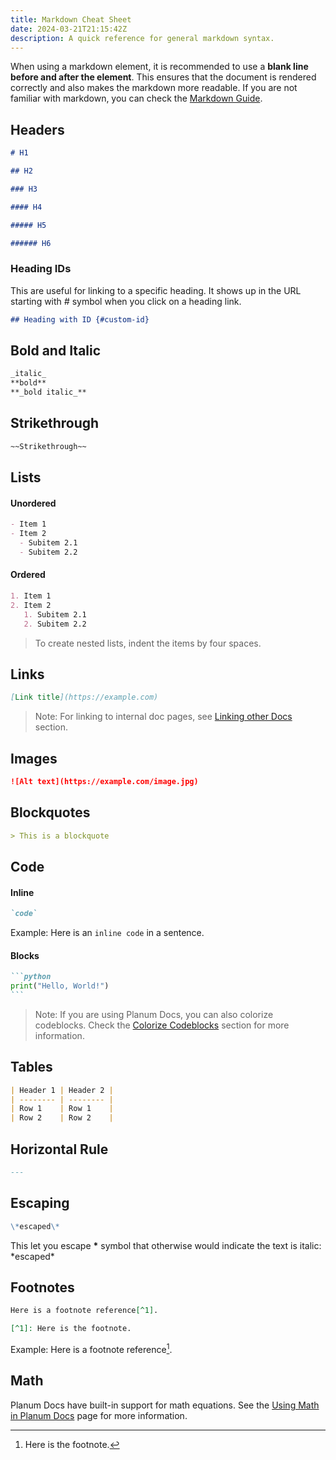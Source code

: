 ```yaml
---
title: Markdown Cheat Sheet
date: 2024-03-21T21:15:42Z
description: A quick reference for general markdown syntax.
---
```


When using a markdown element, it is recommended to use a **blank line before and after the element**. This ensures that the document is rendered correctly and also makes the markdown more readable. If you are not familiar with markdown, you can check the [Markdown Guide](https://www.markdownguide.org/).

## Headers

```markdown
# H1

## H2

### H3

#### H4

##### H5

###### H6
```

### Heading IDs

This are useful for linking to a specific heading. It shows up in the URL starting with _#_ symbol when you click on a heading link.

```markdown
## Heading with ID {#custom-id}
```

## Bold and Italic

```markdown
_italic_
**bold**
**_bold italic_**
```

## Strikethrough

```markdown
~~Strikethrough~~
```

## Lists

#### Unordered

```markdown
- Item 1
- Item 2
  - Subitem 2.1
  - Subitem 2.2
```

#### Ordered

```markdown
1. Item 1
2. Item 2
   1. Subitem 2.1
   2. Subitem 2.2
```

> To create nested lists, indent the items by four spaces.

## Links

```markdown
[Link title](https://example.com)
```

> Note: For linking to internal doc pages, see [Linking other Docs](/2_Writing_your_First_Doc.html#linking-other-docs) section.

## Images

```markdown
![Alt text](https://example.com/image.jpg)
```

## Blockquotes

```markdown
> This is a blockquote
```

## Code

#### Inline

```markdown
`code`
```

Example: Here is an `inline code` in a sentence.

#### Blocks

````markdown
```python
print("Hello, World!")
```
````

> Note: If you are using Planum Docs, you can also colorize codeblocks. Check the [Colorize Codeblocks](/2_Writing_your_First_Doc.html#colorize-codeblocks) section for more information.

## Tables

```markdown
| Header 1 | Header 2 |
| -------- | -------- |
| Row 1    | Row 1    |
| Row 2    | Row 2    |
```

## Horizontal Rule

```markdown
---
```

## Escaping

```markdown
\*escaped\*
```

This let you escape **\*** symbol that otherwise would indicate the text is italic: \*escaped\*

## Footnotes

```markdown
Here is a footnote reference[^1].

[^1]: Here is the footnote.
```

Example: Here is a footnote reference[^1].

[^1]: Here is the footnote.

## Math

Planum Docs have built-in support for math equations. See the [Using Math in Planum Docs](/4_Markdown/4_Using_Math_in_Planum) page for more information.
